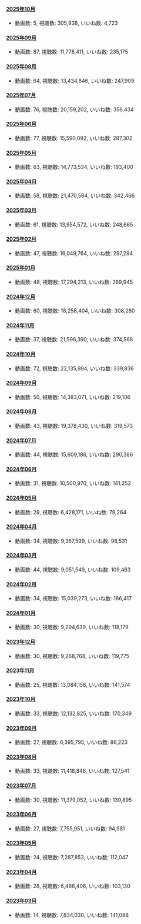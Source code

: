 #### [2025年10月](videos/202510 "wikilink")

-   動画数: 5, 視聴数: 305,938, いいね数: 4,723

#### [2025年09月](videos/202509 "wikilink")

-   動画数: 87, 視聴数: 11,778,411, いいね数: 235,175

#### [2025年08月](videos/202508 "wikilink")

-   動画数: 64, 視聴数: 13,434,846, いいね数: 247,909

#### [2025年07月](videos/202507 "wikilink")

-   動画数: 76, 視聴数: 20,159,202, いいね数: 356,434

#### [2025年06月](videos/202506 "wikilink")

-   動画数: 77, 視聴数: 15,590,092, いいね数: 287,302

#### [2025年05月](videos/202505 "wikilink")

-   動画数: 63, 視聴数: 14,773,534, いいね数: 193,400

#### [2025年04月](videos/202504 "wikilink")

-   動画数: 58, 視聴数: 21,470,584, いいね数: 342,466

#### [2025年03月](videos/202503 "wikilink")

-   動画数: 61, 視聴数: 13,954,572, いいね数: 248,665

#### [2025年02月](videos/202502 "wikilink")

-   動画数: 47, 視聴数: 16,049,764, いいね数: 297,294

#### [2025年01月](videos/202501 "wikilink")

-   動画数: 48, 視聴数: 17,294,213, いいね数: 289,945

#### [2024年12月](videos/202412 "wikilink")

-   動画数: 60, 視聴数: 18,258,404, いいね数: 308,280

#### [2024年11月](videos/202411 "wikilink")

-   動画数: 37, 視聴数: 21,596,390, いいね数: 374,568

#### [2024年10月](videos/202410 "wikilink")

-   動画数: 72, 視聴数: 22,135,994, いいね数: 339,836

#### [2024年09月](videos/202409 "wikilink")

-   動画数: 50, 視聴数: 14,383,071, いいね数: 219,106

#### [2024年08月](videos/202408 "wikilink")

-   動画数: 43, 視聴数: 19,378,430, いいね数: 319,573

#### [2024年07月](videos/202407 "wikilink")

-   動画数: 44, 視聴数: 15,609,186, いいね数: 290,386

#### [2024年06月](videos/202406 "wikilink")

-   動画数: 31, 視聴数: 10,500,970, いいね数: 141,252

#### [2024年05月](videos/202405 "wikilink")

-   動画数: 29, 視聴数: 6,428,171, いいね数: 79,264

#### [2024年04月](videos/202404 "wikilink")

-   動画数: 34, 視聴数: 9,367,599, いいね数: 98,531

#### [2024年03月](videos/202403 "wikilink")

-   動画数: 44, 視聴数: 9,051,549, いいね数: 109,463

#### [2024年02月](videos/202402 "wikilink")

-   動画数: 34, 視聴数: 15,039,273, いいね数: 186,417

#### [2024年01月](videos/202401 "wikilink")

-   動画数: 30, 視聴数: 9,294,639, いいね数: 118,179

#### [2023年12月](videos/202312 "wikilink")

-   動画数: 30, 視聴数: 9,268,768, いいね数: 119,775

#### [2023年11月](videos/202311 "wikilink")

-   動画数: 25, 視聴数: 13,084,158, いいね数: 141,574

#### [2023年10月](videos/202310 "wikilink")

-   動画数: 33, 視聴数: 12,132,825, いいね数: 170,349

#### [2023年09月](videos/202309 "wikilink")

-   動画数: 27, 視聴数: 6,395,795, いいね数: 86,223

#### [2023年08月](videos/202308 "wikilink")

-   動画数: 33, 視聴数: 11,418,846, いいね数: 127,541

#### [2023年07月](videos/202307 "wikilink")

-   動画数: 30, 視聴数: 11,379,052, いいね数: 139,895

#### [2023年06月](videos/202306 "wikilink")

-   動画数: 27, 視聴数: 7,755,951, いいね数: 94,981

#### [2023年05月](videos/202305 "wikilink")

-   動画数: 24, 視聴数: 7,287,853, いいね数: 112,047

#### [2023年04月](videos/202304 "wikilink")

-   動画数: 28, 視聴数: 6,488,406, いいね数: 103,130

#### [2023年03月](videos/202303 "wikilink")

-   動画数: 14, 視聴数: 7,834,030, いいね数: 141,088

